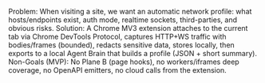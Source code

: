 
Problem: When visiting a site, we want an automatic network profile: what hosts/endpoints exist, auth mode, realtime sockets, third-parties, and obvious risks.
Solution: A Chrome MV3 extension attaches to the current tab via Chrome DevTools Protocol, captures HTTP+WS traffic with bodies/frames (bounded), redacts sensitive data, stores locally, then exports to a local Agent Brain that builds a profile (JSON + short summary).
Non-Goals (MVP): No Plane B (page hooks), no workers/iframes deep coverage, no OpenAPI emitters, no cloud calls from the extension.
